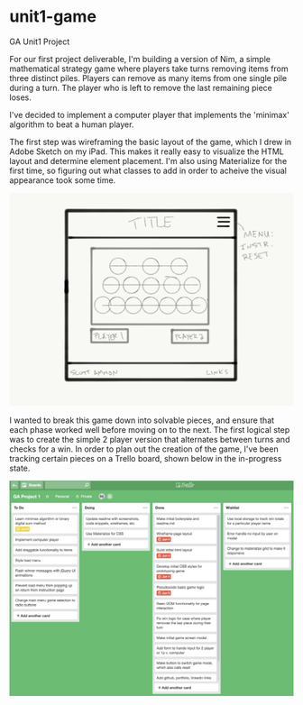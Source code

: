 # unit1-game
GA Unit1 Project

For our first project deliverable, I'm building a version of Nim, a simple mathematical strategy game where players take turns removing items from three distinct piles. Players can remove as many items from one single pile during a turn. The player who is left to remove the last remaining piece loses. 

I've decided to implement a computer player that implements the 'minimax' algorithm to beat a human player. 

The first step was wireframing the basic layout of the game, which I drew in Adobe Sketch on my iPad. This makes it really easy to visualize the HTML layout and determine element placement. I'm also using Materialize for the first time, so figuring out what classes to add in order to acheive the visual appearance took some time.

![wireframe](img/project1-wireframe.png?raw=true)


I wanted to break this game down into solvable pieces, and ensure that each phase worked well before moving on to the next. The first logical step was to create the simple 2 player version that alternates between turns and checks for a win. In order to plan out the creation of the game, I've been tracking certain pieces on a Trello board, shown below in the in-progress state.

![trello](img/trello.png?raw=true)




